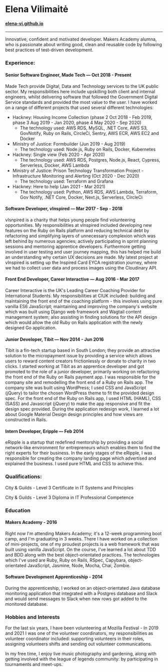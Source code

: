 # Elena Vilimaitė
#### [elena-vi.github.io](https://elena-vi.github.io)
----
Innovative, confident and motivated developer. Makers Academy alumna, who is passionate about writing good, clean and reusable code by following best practices of test-driven development.

### Experience:

#### Senior Software Engineer, Made Tech — Oct 2018 - Present
Made Tech provide Digital, Data and Technology services to the UK public sector. My responsibilities here include upskilling both client and internal engineers, whilst delivering software that followed the Government Digital Service standards and provided the most value to the user. I have worked on a range of different projects that used several different technologies:
- Hackney: Housing Income Collection (phase 2 Oct 2018 - Feb 2019, phase 3 Aug 2019 - Jan 2020, phase 4 May 2020 - Sep 2020)
	- The technology used: AWS RDS, MySQL, .NET Core, AWS S3, GovNotify, Ruby on Rails, CircleCi, Sentry, AWS ECR, AWS EC2 and Docker
- Ministry of Justice: Formbuilder (Jun 2019 - Aug 2019)
	- The technology used: Node.js, Ruby on Rails, Docker, Kubernetes
- Hackney: Single view (Feb 2020 - Apr 2020)
	- The technology used: AWS RDS, Postgres, Node.js, React, Cypress, Serverless, Docker, AWS Lambda
- Ministry of Justice: Prison Technology Transformation Project - Infrastructure Monitoring and Alerting (Oct 2020 - Dec 2020)
	- The technology used: Terraform and Grafana
- Hackney: Here to help (Jan 2021 - Mar 2021)
	- The technology used: Python, AWS RDS, AWS Lambda, Terraform, Gov Notify, .NET Core, Docker, Next.js, Serverless, CircleCi

#### Software Developer, vInspired — Mar 2017 - Sep - 2018
vIsnpired is a charity that helps young people find volunteering opportunities. My responsibilities at vInspired included developing new features on the Ruby on Rails platform and reducing technical debt by refactoring and simplifying layers of unnecessary complexion which was left behind by numerous agencies; actively participating in sprint planning sessions and mentoring apprentice developers. Furthermore getting involved in user testing and user journey mapping, this has helped me build an understanding why certain UX decisions are made. My latest project at vInspired is setting up the Inspired Card EYCA registration journey, where we had to collect user data and process images using the Cloudinary API.

#### Front End Developer, Career Interactive — Aug 2016 - Mar 2017
Career Interactive is the UK's Leading Career Coaching Provider for International Students. My responsibilities at CIUK included: building and maintaining the front end of the coaching platform - this involves using pure vanilla ES6 JavaScript; maintaining and improving the company's website which was built using Django web framework and Wagtail content management system; also assisting in finding solutions for the API design which would allow the old Ruby on Rails application with the newly designed Go application.

#### Junior Developer, Tibit — Nov 2014 - Jun 2016
Tibit is a fin-tech startup based in South London; they provide an attractive solution to the micropayment issue by providing a service which allows users to reward content creators frictionlessly or donate to charity in two clicks. I started working at Tibit as an apprentice developer and got promoted to the role of a junior developer, primarily working on refactoring the front end of the Ruby on Rails payment app. I was responsible for the company site and remodelling the front end of a Ruby on Rails app. The company site was built using WordPress; I used CSS and JavaScript (jQuery) to tailor the chosen WordPress theme to fit the provided design spec. For the front end of the Ruby on Rails app, I used HTML (HAML), CSS (SASS) and Javascript (jQuery) to make the app responsive and fit the design spec provided. During the application redesign work, I learned a lot about Google Material Design design principles and how views are constructed in Rails.

#### Intern Developer, Eripple — Feb 2014
eRipple is a startup that redefined mentorship by providing a social network-like environment for entrepreneurs which enables them to find the right experts for their business. In the early stages of the eRipple, I was responsible for creating the company landing page which advertised and explained the business. I used pure HTML and CSS to achieve this.

### Qualifications:

City & Guilds - Level 3 Certificate in IT Systems and Principles

City & Guilds - Level 3 Diploma in IT Professional Competence

### Education

#### Makers Academy - 2016
Right now I'm attending Makers Academy; it's a 12-week programming boot camp, and I'm graduating in 3 weeks. There I have worked on a collection of mini-projects, one of my proudest projects is a web framework that was built using vanilla JavaScript. On the course, I've learned a lot about TDD and BDD along with the best object-orientated practices. The technologies which I've used are Ruby, Ruby on Rails, RSpec, Capybara, object-orientated JavaScript, Jasmine, Node, Mocha, Chai, Zombie.

#### Software Development Apprenticeship - 2014
During the apprenticeship, I worked on an object-orientated Java database monitoring application that integrated with a Postgres database and Slack and would send messages to Slack when new rows got added to the monitored database.

### Hobbies and Interests

For the last six years, I have been volunteering at Mozilla Festival - In 2019 and 2021 I was one of the volunteer coordinators, my responsibilities as volunteer coordinator included: supporting volunteers in their roles, assigning volunteers shifts and sending out volunteer communications.

In my free time, I enjoy live music photography and gardening, along with getting involved with the league of legends community: by participating in tournaments and meet-ups.
